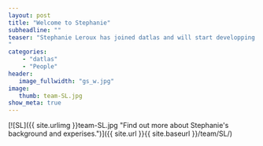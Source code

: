 ```yaml
---
layout: post
title: "Welcome to Stephanie"
subheadline: ""
teaser: "Stephanie Leroux has joined datlas and will start developping activities on ocean and sea ice modelling and ensemble simulations.
"
categories:
    - "datlas"
    - "People"
header:
   image_fullwidth: "gs_w.jpg"
image:
   thumb: team-SL.jpg
show_meta: true
---
```

[![SL]({{ site.urlimg }}team-SL.jpg
 "Find out more about Stephanie's background and experises.")]({{ site.url }}{{ site.baseurl }}/team/SL/)